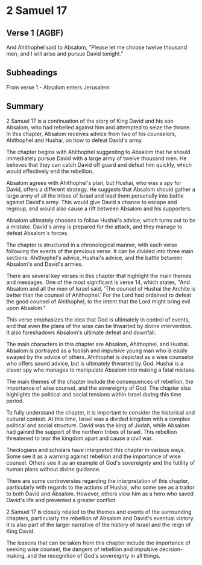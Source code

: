 # 2 Samuel 17

## Verse 1 (AGBF)

And Ahithophel said to Absalom, "Please let me choose twelve thousand men, and I will arise and pursue David tonight."

## Subheadings

From verse 1 - Absalom enters Jerusalem

## Summary

2 Samuel 17 is a continuation of the story of King David and his son Absalom, who had rebelled against him and attempted to seize the throne. In this chapter, Absalom receives advice from two of his counselors, Ahithophel and Hushai, on how to defeat David's army.

The chapter begins with Ahithophel suggesting to Absalom that he should immediately pursue David with a large army of twelve thousand men. He believes that they can catch David off guard and defeat him quickly, which would effectively end the rebellion.

Absalom agrees with Ahithophel's plan, but Hushai, who was a spy for David, offers a different strategy. He suggests that Absalom should gather a large army of all the tribes of Israel and lead them personally into battle against David's army. This would give David a chance to escape and regroup, and would also cause a rift between Absalom and his supporters.

Absalom ultimately chooses to follow Hushai's advice, which turns out to be a mistake. David's army is prepared for the attack, and they manage to defeat Absalom's forces.

The chapter is structured in a chronological manner, with each verse following the events of the previous verse. It can be divided into three main sections: Ahithophel's advice, Hushai's advice, and the battle between Absalom's and David's armies.

There are several key verses in this chapter that highlight the main themes and messages. One of the most significant is verse 14, which states, "And Absalom and all the men of Israel said, 'The counsel of Hushai the Archite is better than the counsel of Ahithophel.' For the Lord had ordained to defeat the good counsel of Ahithophel, to the intent that the Lord might bring evil upon Absalom."

This verse emphasizes the idea that God is ultimately in control of events, and that even the plans of the wise can be thwarted by divine intervention. It also foreshadows Absalom's ultimate defeat and downfall.

The main characters in this chapter are Absalom, Ahithophel, and Hushai. Absalom is portrayed as a foolish and impulsive young man who is easily swayed by the advice of others. Ahithophel is depicted as a wise counselor who offers sound advice, but is ultimately thwarted by God. Hushai is a clever spy who manages to manipulate Absalom into making a fatal mistake.

The main themes of the chapter include the consequences of rebellion, the importance of wise counsel, and the sovereignty of God. The chapter also highlights the political and social tensions within Israel during this time period.

To fully understand the chapter, it is important to consider the historical and cultural context. At this time, Israel was a divided kingdom with a complex political and social structure. David was the king of Judah, while Absalom had gained the support of the northern tribes of Israel. This rebellion threatened to tear the kingdom apart and cause a civil war.

Theologians and scholars have interpreted this chapter in various ways. Some see it as a warning against rebellion and the importance of wise counsel. Others see it as an example of God's sovereignty and the futility of human plans without divine guidance.

There are some controversies regarding the interpretation of this chapter, particularly with regards to the actions of Hushai, who some see as a traitor to both David and Absalom. However, others view him as a hero who saved David's life and prevented a greater conflict.

2 Samuel 17 is closely related to the themes and events of the surrounding chapters, particularly the rebellion of Absalom and David's eventual victory. It is also part of the larger narrative of the history of Israel and the reign of King David.

The lessons that can be taken from this chapter include the importance of seeking wise counsel, the dangers of rebellion and impulsive decision-making, and the recognition of God's sovereignty in all things.